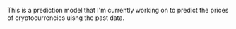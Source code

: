 This is a prediction model that I'm currently working on to predict the prices of cryptocurrencies uisng the past data. 
